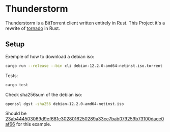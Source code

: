 # Thunderstorm

Thunderstorm is a BitTorrent client written entirely in Rust.
This Project it's a rewrite of [tornado](https://github.com/fraidev/tornado) in Rust.

## Setup

Exemple of how to download a debian iso:

```bash
cargo run --release --bin cli debian-12.2.0-amd64-netinst.iso.torrent
```

Tests:

```bash
cargo test
```

Check sha256sum of the debian iso:

```bash
openssl dgst -sha256 debian-12.2.0-amd64-netinst.iso
```

Should be [23ab444503069d9ef681e3028016250289a33cc7bab079259b73100daee0af66](https://cdimage.debian.org/debian-cd/current/amd64/bt-cd/SHA256SUMS) for this example.

